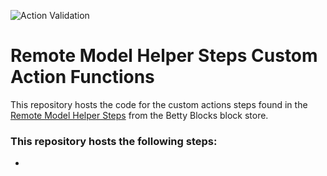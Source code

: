 ![Action Validation](https://github.com/betty-services/Remote-Model-Helper-Steps-Custom-Action-Functions/actions/workflows/main.yml/badge.svg?event=push)

# Remote Model Helper Steps Custom Action Functions

This repository hosts the code for the custom actions steps found in the [Remote Model Helper Steps](https://my.bettyblocks.com/block-store/blockId/) from the Betty Blocks block store.

### This repository hosts the following steps:

- 
